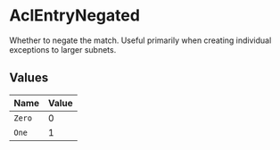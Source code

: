 # AclEntryNegated

Whether to negate the match. Useful primarily when creating individual exceptions to larger subnets.


## Values

| Name   | Value  |
| ------ | ------ |
| `Zero` | 0      |
| `One`  | 1      |